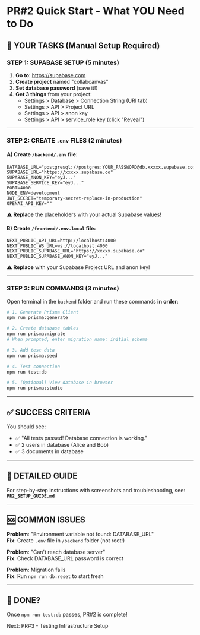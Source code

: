 # PR#2 Quick Start - What YOU Need to Do

## 🎯 **YOUR TASKS** (Manual Setup Required)

### **STEP 1: SUPABASE SETUP** (5 minutes)

1. **Go to**: https://supabase.com
2. **Create project** named "collabcanvas"
3. **Set database password** (save it!)
4. **Get 3 things** from your project:
   - Settings > Database > Connection String (URI tab)
   - Settings > API > Project URL
   - Settings > API > anon key
   - Settings > API > service_role key (click "Reveal")

---

### **STEP 2: CREATE `.env` FILES** (2 minutes)

#### A) Create `/backend/.env` file:

```env
DATABASE_URL="postgresql://postgres:YOUR_PASSWORD@db.xxxxx.supabase.co:5432/postgres"
SUPABASE_URL="https://xxxxx.supabase.co"
SUPABASE_ANON_KEY="eyJ..."
SUPABASE_SERVICE_KEY="eyJ..."
PORT=4000
NODE_ENV=development
JWT_SECRET="temporary-secret-replace-in-production"
OPENAI_API_KEY=""
```

**⚠️ Replace** the placeholders with your actual Supabase values!

#### B) Create `/frontend/.env.local` file:

```env
NEXT_PUBLIC_API_URL=http://localhost:4000
NEXT_PUBLIC_WS_URL=ws://localhost:4000
NEXT_PUBLIC_SUPABASE_URL="https://xxxxx.supabase.co"
NEXT_PUBLIC_SUPABASE_ANON_KEY="eyJ..."
```

**⚠️ Replace** with your Supabase Project URL and anon key!

---

### **STEP 3: RUN COMMANDS** (3 minutes)

Open terminal in the `backend` folder and run these commands **in order**:

```bash
# 1. Generate Prisma Client
npm run prisma:generate

# 2. Create database tables
npm run prisma:migrate
# When prompted, enter migration name: initial_schema

# 3. Add test data
npm run prisma:seed

# 4. Test connection
npm run test:db

# 5. (Optional) View database in browser
npm run prisma:studio
```

---

## ✅ **SUCCESS CRITERIA**

You should see:
- ✅ "All tests passed! Database connection is working."
- ✅ 2 users in database (Alice and Bob)
- ✅ 3 documents in database

---

## 📖 **DETAILED GUIDE**

For step-by-step instructions with screenshots and troubleshooting, see:
**`PR2_SETUP_GUIDE.md`**

---

## 🆘 **COMMON ISSUES**

**Problem**: "Environment variable not found: DATABASE_URL"  
**Fix**: Create `.env` file in `/backend` folder (not root!)

**Problem**: "Can't reach database server"  
**Fix**: Check DATABASE_URL password is correct

**Problem**: Migration fails  
**Fix**: Run `npm run db:reset` to start fresh

---

## 🎉 **DONE?**

Once `npm run test:db` passes, PR#2 is complete!

Next: PR#3 - Testing Infrastructure Setup

